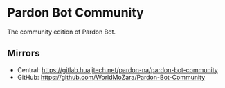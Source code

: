 # Pardon Bot Community

The community edition of Pardon Bot.

## Mirrors

- Central: https://gitlab.huajitech.net/pardon-na/pardon-bot-community
- GitHub: https://github.com/WorldMoZara/Pardon-Bot-Community
